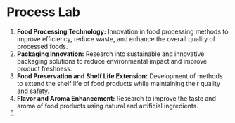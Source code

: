 # Process Lab

1. **Food Processing Technology:** Innovation in food processing methods to improve efficiency, reduce waste, and enhance the overall quality of processed foods.
2. **Packaging Innovation:** Research into sustainable and innovative packaging solutions to reduce environmental impact and improve product freshness.
3. **Food Preservation and Shelf Life Extension:** Development of methods to extend the shelf life of food products while maintaining their quality and safety.
4. **Flavor and Aroma Enhancement:** Research to improve the taste and aroma of food products using natural and artificial ingredients.
5.